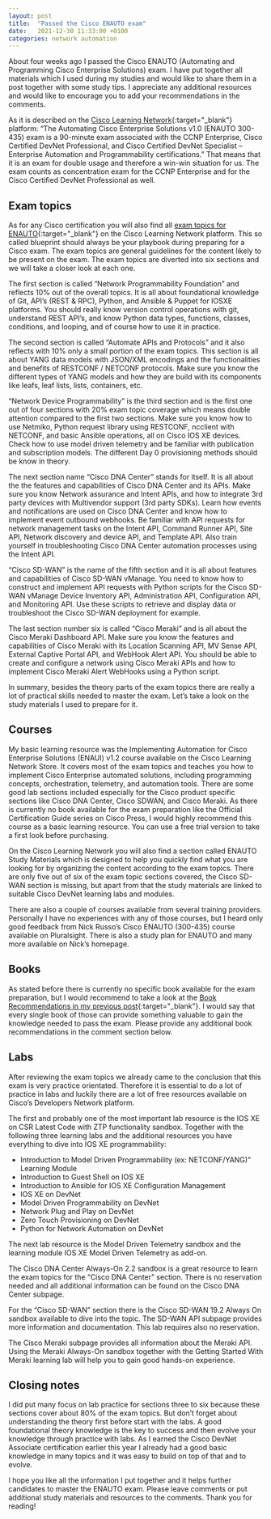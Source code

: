 ```yaml
---
layout: post
title:  "Passed the Cisco ENAUTO exam"
date:   2021-12-30 11:33:00 +0100
categories: network automation
---
```

About four weeks ago I passed the Cisco ENAUTO (Automating and Programming Cisco Enterprise Solutions) exam. I have put together all materials which I used during my studies and would like to share them in a post together with some study tips. I appreciate any additional resources and would like to encourage you to add your recommendations in the comments.

As it is described on the [Cisco Learning Network](https://learningnetwork.cisco.com/s){:target="_blank"} platform: “The Automating Cisco Enterprise Solutions v1.0 (ENAUTO 300-435) exam is a 90-minute exam associated with the CCNP Enterprise, Cisco Certified DevNet Professional, and Cisco Certified DevNet Specialist – Enterprise Automation and Programmability certifications.” That means that it is an exam for double usage and therefore a win-win situation for us. The exam counts as concentration exam for the CCNP Enterprise and for the Cisco Certified DevNet Professional as well.

## Exam topics

As for any Cisco certification you will also find all [exam topics for ENAUTO](https://learningnetwork.cisco.com/s/enauto-exam-topics){:target="_blank"} on the Cisco Learning Network platform. This so called blueprint should always be your playbook during preparing for a Cisco exam. The exam topics are general guidelines for the content likely to be present on the exam. The exam topics are diverted into six sections and we will take a closer look at each one.

The first section is called “Network Programmability Foundation” and reflects 10% out of the overall topics. It is all about foundational knowledge of Git, API’s (REST & RPC), Python, and Ansible & Puppet for IOSXE platforms. You should really know version control operations with git, understand REST API’s, and know Python data types, functions, classes, conditions, and looping, and of course how to use it in practice.

The second section is called “Automate APIs and Protocols” and it also reflects with 10% only a small portion of the exam topics. This section is all about YANG data models with JSON/XML encodings and the functionalities and benefits of RESTCONF / NETCONF protocols. Make sure you know the different types of YANG models and how they are build with its components like leafs, leaf lists, lists, containers, etc.

“Network Device Programmability” is the third section and is the first one out of four sections with 20% exam topic coverage which means double attention compared to the first two sections. Make sure you know how to use Netmiko, Python request library using RESTCONF, ncclient with NETCONF, and basic Ansible operations, all on Cisco IOS XE devices. Check how to use model driven telemetry and be familiar with publication and subscription models. The different Day 0 provisioning methods should be know in theory.

The next section name “Cisco DNA Center” stands for itself. It is all about the the features and capabilities of Cisco DNA Center and its APIs. Make sure you know Network assurance and Intent APIs, and how to integrate 3rd party devices with Multivendor support (3rd party SDKs). Learn how events and notifications are used on Cisco DNA Center and know how to implement event outbound webhooks. Be familiar with API requests for network management tasks on the Intent API, Command Runner API, Site API, Network discovery and device API, and Template API. Also train yourself in troubleshooting Cisco DNA Center automation processes using the Intent API.

“Cisco SD-WAN” is the name of the fifth section and it is all about features and capabilities of Cisco SD-WAN vManage. You need to know how to construct and implement API requests with Python scripts for the Cisco SD-WAN vManage Device Inventory API, Administration API, Configuration API, and Monitoring API. Use these scripts to retrieve and display data or troubleshoot the Cisco SD-WAN deployment for example.

The last section number six is called “Cisco Meraki” and is all about the Cisco Meraki Dashboard API. Make sure you know the features and capabilities of Cisco Meraki with its Location Scanning API, MV Sense API, External Captive Portal API, and WebHook Alert API. You should be able to create and configure a network using Cisco Meraki APIs and how to implement Cisco Meraki Alert WebHooks using a Python script.

In summary, besides the theory parts of the exam topics there are really a lot of practical skills needed to master the exam. Let’s take a look on the study materials I used to prepare for it.

## Courses

My basic learning resource was the Implementing Automation for Cisco Enterprise Solutions (ENAUI) v1.2 course available on the Cisco Learning Network Store. It covers most of the exam topics and teaches you how to implement Cisco Enterprise automated solutions, including programming concepts, orchestration, telemetry, and automation tools. There are some good lab sections included especially for the Cisco product specific sections like Cisco DNA Center, Cisco SDWAN, and Cisco Meraki. As there is currently no book available for the exam preparation like the Official Certification Guide series on Cisco Press, I would highly recommend this course as a basic learning resource. You can use a free trial version to take a first look before purchasing.

On the Cisco Learning Network you will also find a section called ENAUTO Study Materials which is designed to help you quickly find what you are looking for by organizing the content according to the exam topics. There are only five out of six of the exam topic sections covered, the Cisco SD-WAN section is missing, but apart from that the study materials are linked to suitable Cisco DevNet learning labs and modules.

There are also a couple of courses available from several training providers. Personally I have no experiences with any of those courses, but I heard only good feedback from Nick Russo’s Cisco ENAUTO (300-435) course available on Pluralsight. There is also a study plan for ENAUTO and many more available on Nick’s homepage.

## Books

As stated before there is currently no specific book available for the exam preparation, but I would recommend to take a look at the [Book Recommendations in my previous post](https://blog.kuhlcloud.de/2021/11/all-hands-and-eyes-on-network-automation/){:target="_blank"}. I would say that every single book of those can provide something valuable to gain the knowledge needed to pass the exam. Please provide any additional book recommendations in the comment section below.

## Labs

After reviewing the exam topics we already came to the conclusion that this exam is very practice orientated. Therefore it is essential to do a lot of practice in labs and luckily there are a lot of free resources available on Cisco’s Developers Network platform.

The first and probably one of the most important lab resource is the IOS XE on CSR Latest Code with ZTP functionality sandbox. Together with the following three learning labs and the additional resources you have everything to dive into IOS XE programmability:

- Introduction to Model Driven Programmability (ex: NETCONF/YANG)” Learning Module
- Introduction to Guest Shell on IOS XE
- Introduction to Ansible for IOS XE Configuration Management
- IOS XE on DevNet
- Model Driven Programmability on DevNet
- Network Plug and Play on DevNet
- Zero Touch Provisioning on DevNet
- Python for Network Automation on DevNet

The next lab resource is the Model Driven Telemetry sandbox and the learning module IOS XE Model Driven Telemetry as add-on.

The Cisco DNA Center Always-On 2.2 sandbox is a great resource to learn the exam topics for the “Cisco DNA Center” section. There is no reservation needed and all additional information can be found on the Cisco DNA Center subpage.

For the “Cisco SD-WAN” section there is the Cisco SD-WAN 19.2 Always On sandbox available to dive into the topic. The SD-WAN API subpage provides more information and documentation. This lab requires also no reservation.

The Cisco Meraki subpage provides all information about the Meraki API. Using the Meraki Always-On sandbox together with the Getting Started With Meraki learning lab will help you to gain good hands-on experience.

## Closing notes

I did put many focus on lab practice for sections three to six because these sections cover about 80% of the exam topics. But don’t forget about understanding the theory first before start with the labs. A good foundational theory knowledge is the key to success and then evolve your knowledge through practice with labs. As I earned the Cisco DevNet Associate certification earlier this year I already had a good basic knowledge in many topics and it was easy to build on top of that and to evolve.

I hope you like all the information I put together and it helps further candidates to master the ENAUTO exam. Please leave comments or put additional study materials and resources to the comments. Thank you for reading!

